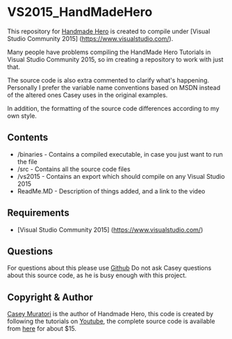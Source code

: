 VS2015_HandMadeHero
============
This repository for [Handmade Hero](http://handmadehero.org/) is created to compile under [Visual Studio Community 2015] (https://www.visualstudio.com/).

Many people have problems compiling the HandMade Hero Tutorials in Visual Studio Community 2015, so im creating a repository to work with just that. 
						
The source code is also extra commented to clarify what's happening. Personally I prefer the variable name conventions based on MSDN instead of the altered ones Casey uses in the original examples.

In addition, the formatting of the source code differences according to my own style.

Contents
------------------------------
* /binaries - Contains a compiled executable, in case you just want to run the file
* /src - Contains all the source code files
* /vs2015 - Contains an export which should compile on any Visual Studio 2015
* ReadMe.MD - Description of things added, and a link to the video

Requirements
------------------------------
* [Visual Studio Community 2015] (https://www.visualstudio.com/)

Questions
------------------------------
For questions about this please use [Github](https://github.com/mieleke)
Do not ask Casey questions about this source code, as he is busy enough with this project.

Copyright & Author
------------------------------
[Casey Muratori](http://mollyrocket.com/casey/about.html) is the author of Handmade Hero, this code is created by
following the tutorials on [Youtube](https://www.youtube.com/user/handmadeheroarchive), the complete source code is available from [here](https://handmadehero.org/) for about $15.
